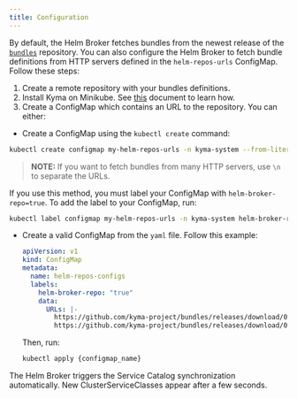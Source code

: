 ```yaml
---
title: Configuration
---
```


By default, the Helm Broker fetches bundles from the newest release of the [`bundles`](https://github.com/kyma-project/bundles/releases) repository. You can also configure the Helm Broker to fetch bundle definitions from HTTP servers defined in the `helm-repos-urls` ConfigMap. Follow these steps:

1. Create a remote repository with your bundles definitions.
2. Install Kyma on Minikube. See [this](/root/kyma#installation-install-kyma-locally-from-the-release) document to learn how.
3. Create a ConfigMap which contains an URL to the repository. You can either:

  * Create a ConfigMap using the `kubectl create` command:

  ```bash
kubectl create configmap my-helm-repos-urls -n kyma-system --from-literal=URLs=https://github.com/kyma-project/bundles/releases/download/latest/index-testing.yaml
```

  >**NOTE:** If you want to fetch bundles from many HTTP servers, use `\n` to separate the URLs.

  If you use this method, you must label your ConfigMap with `helm-broker-repo=true`. To add the label to your ConfigMap, run:

  ```bash
kubectl label configmap my-helm-repos-urls -n kyma-system helm-broker-repo=true
```

  * Create a valid ConfigMap from the `yaml` file. Follow this example:

    ```yaml
    apiVersion: v1
    kind: ConfigMap
    metadata:
      name: helm-repos-configs
      labels:
        helm-broker-repo: "true"
        data:
          URLs: |-
            https://github.com/kyma-project/bundles/releases/download/0.3.0/index-testing.yaml
            https://github.com/kyma-project/bundles/releases/download/0.3.0/
    ```

    Then, run:
    ```bash
    kubectl apply {configmap_name}
    ```

The Helm Broker triggers the Service Catalog synchronization automatically. New ClusterServiceClasses appear after a few seconds.
